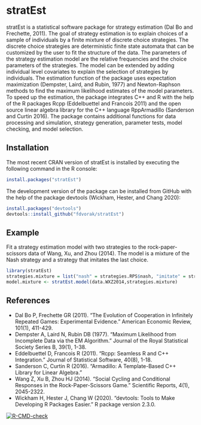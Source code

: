 
<!-- README.md is generated from README.Rmd. Please edit that file -->

# stratEst

stratEst is a statistical software package for strategy estimation (Dal
Bo and Frechette, 2011). The goal of strategy estimation is to explain
choices of a sample of individuals by a finite mixture of discrete
choice strategies. The discrete choice strategies are deterministic
finite state automata that can be customized by the user to fit the
structure of the data. The parameters of the strategy estimation model
are the relative frequencies and the choice parameters of the
strategies. The model can be extended by adding individual level
covariates to explain the selection of strategies by individuals. The
estimation function of the package uses expectation maximization
(Dempster, Laird, and Rubin, 1977) and Newton-Raphson methods to find
the maximum likelihood estimates of the model parameters. To speed up
the estimation, the package integrates C++ and R with the help of the R
packages Rcpp (Eddelbuettel and Francois 2011) and the open source
linear algebra library for the C++ language RppArmadillo (Sanderson and
Curtin 2016). The package contains additional functions for data
processing and simulation, strategy generation, parameter tests, model
checking, and model selection.

## Installation

The most recent CRAN version of stratEst is installed by executing the
following command in the R console:

``` r
install.packages("stratEst")
```

The development version of the package can be installed from GitHub with
the help of the package devtools (Wickham, Hester, and Chang 2020):

``` r
install.packages("devtools")
devtools::install_github("fdvorak/stratEst")
```

## Example

Fit a strategy estimation model with two strategies to the
rock-paper-scissors data of Wang, Xu, and Zhou (2014). The model is a
mixture of the Nash strategy and a strategy that imitates the last
choice.

``` r
library(stratEst)
strategies.mixture = list("nash" = strategies.RPS$nash, "imitate" = strategies.RPS$imitate)
model.mixture <- stratEst.model(data.WXZ2014,strategies.mixture)
```

## References

-   Dal Bo P, Frechette GR (2011). “The Evolution of Cooperation in
    Infinitely Repeated Games: Experimental Evidence.” American Economic
    Review, 101(1), 411-429.
-   Dempster A, Laird N, Rubin DB (1977). “Maximum Likelihood from
    Incomplete Data via the EM Algorithm.” Journal of the Royal
    Statistical Society Series B, 39(1), 1-38.
-   Eddelbuettel D, Francois R (2011). “Rcpp: Seamless R and C++
    Integration.” Journal of Statistical Software, 40(8), 1-18.
-   Sanderson C, Curtin R (2016). “Armadillo: A Template-Based C++
    Library for Linear Algebra.”
-   Wang Z, Xu B, Zhou HJ (2014). “Social Cycling and Conditional
    Responses in the Rock-Paper-Scissors Game.” Scientific Reports,
    4(1), 2045-2322.
-   Wickham H, Hester J, Chang W (2020). “devtools: Tools to Make
    Developing R Packages Easier.” R package version 2.3.0.

<!-- badges: start -->

[![R-CMD-check](https://github.com/fdvorak/stratEst/workflows/R-CMD-check/badge.svg)](https://github.com/fdvorak/stratEst/actions)
<!-- badges: end -->
